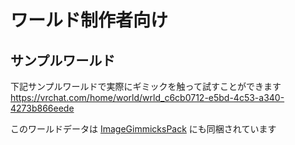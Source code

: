 # ワールド制作者向け

## サンプルワールド

下記サンプルワールドで実際にギミックを触って試すことができます  
https://vrchat.com/home/world/wrld_c6cb0712-e5bd-4c53-a340-4273b866eede

このワールドデータは [ImageGimmicksPack](/docs/Packages/ImageGimmicksPack/) にも同梱されています
